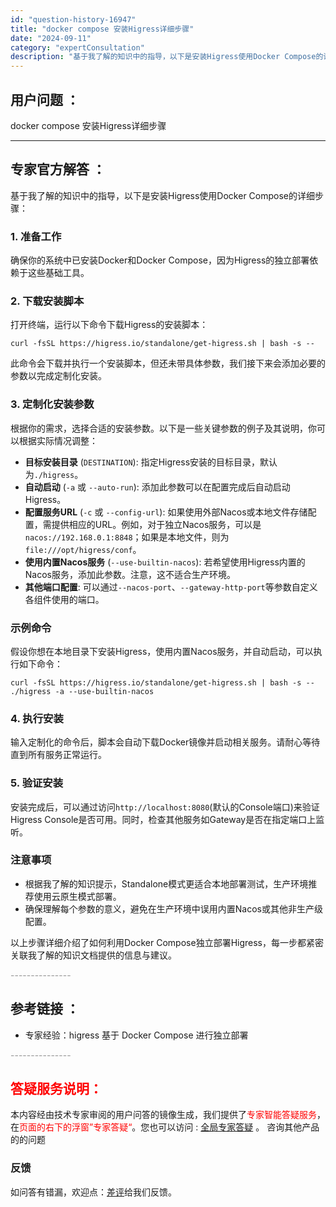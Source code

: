 ```yaml
---
id: "question-history-16947"
title: "docker compose 安装Higress详细步骤"
date: "2024-09-11"
category: "expertConsultation"
description: "基于我了解的知识中的指导，以下是安装Higress使用Docker Compose的详细步骤：### 1. 准备工作确保你的系统中已安装Docker和Docker Compose，因为Higress的独立部署依赖于这些基础工具。### 2. 下载安装脚本打开终端，运行以下命令下载Higress的安装"
---
```


## 用户问题 ： 
 docker compose 安装Higress详细步骤  

---------------
## 专家官方解答 ：

基于我了解的知识中的指导，以下是安装Higress使用Docker Compose的详细步骤：

### 1. 准备工作
确保你的系统中已安装Docker和Docker Compose，因为Higress的独立部署依赖于这些基础工具。

### 2. 下载安装脚本
打开终端，运行以下命令下载Higress的安装脚本：
```shell
curl -fsSL https://higress.io/standalone/get-higress.sh | bash -s --
```
此命令会下载并执行一个安装脚本，但还未带具体参数，我们接下来会添加必要的参数以完成定制化安装。

### 3. 定制化安装参数
根据你的需求，选择合适的安装参数。以下是一些关键参数的例子及其说明，你可以根据实际情况调整：

- **目标安装目录** (`DESTINATION`): 指定Higress安装的目标目录，默认为`./higress`。
- **自动启动** (`-a` 或 `--auto-run`): 添加此参数可以在配置完成后自动启动Higress。
- **配置服务URL** (`-c` 或 `--config-url`): 如果使用外部Nacos或本地文件存储配置，需提供相应的URL。例如，对于独立Nacos服务，可以是`nacos://192.168.0.1:8848`；如果是本地文件，则为`file:///opt/higress/conf`。
- **使用内置Nacos服务** (`--use-builtin-nacos`): 若希望使用Higress内置的Nacos服务，添加此参数。注意，这不适合生产环境。
- **其他端口配置**: 可以通过`--nacos-port`、`--gateway-http-port`等参数自定义各组件使用的端口。

### 示例命令
假设你想在本地目录下安装Higress，使用内置Nacos服务，并自动启动，可以执行如下命令：
```shell
curl -fsSL https://higress.io/standalone/get-higress.sh | bash -s -- ./higress -a --use-builtin-nacos
```

### 4. 执行安装
输入定制化的命令后，脚本会自动下载Docker镜像并启动相关服务。请耐心等待直到所有服务正常运行。

### 5. 验证安装
安装完成后，可以通过访问`http://localhost:8080`(默认的Console端口)来验证Higress Console是否可用。同时，检查其他服务如Gateway是否在指定端口上监听。

### 注意事项
- 根据我了解的知识提示，Standalone模式更适合本地部署测试，生产环境推荐使用云原生模式部署。
- 确保理解每个参数的意义，避免在生产环境中误用内置Nacos或其他非生产级配置。

以上步骤详细介绍了如何利用Docker Compose独立部署Higress，每一步都紧密关联我了解的知识文档提供的信息与建议。


<font color="#949494">---------------</font> 


## 参考链接 ：

* 专家经验：higress 基于 Docker Compose 进行独立部署 


 <font color="#949494">---------------</font> 
 


## <font color="#FF0000">答疑服务说明：</font> 

本内容经由技术专家审阅的用户问答的镜像生成，我们提供了<font color="#FF0000">专家智能答疑服务</font>，在<font color="#FF0000">页面的右下的浮窗”专家答疑“</font>。您也可以访问 : [全局专家答疑](https://answer.opensource.alibaba.com/docs/intro) 。 咨询其他产品的的问题

### 反馈
如问答有错漏，欢迎点：[差评](https://ai.nacos.io/user/feedbackByEnhancerGradePOJOID?enhancerGradePOJOId=16954)给我们反馈。
